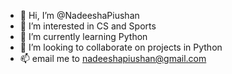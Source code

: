 - 👋 Hi, I’m @NadeeshaPiushan
- 👀 I’m interested in CS and Sports 
- 🌱 I’m currently learning Python 
- 💞️ I’m looking to collaborate on projects in Python 
- 📫 email me to nadeeshapiushan@gmail.com 
